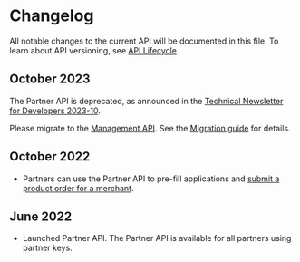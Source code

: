 <!-- START_METADATA
---
title: Partner API changelog
sidebar_label: Changelog
sidebar_position: 200
pagination_next: null
pagination_prev: null
---
END_METADATA -->

# Changelog

All notable changes to the current API will be documented in this file.
To learn about API versioning, see
[API Lifecycle](https://developer.vippsmobilepay.com/docs/common-topics/api-lifecycle/).

## October 2023

The Partner API is deprecated, as announced in the
[Technical Newsletter for Developers 2023-10](https://developer.vippsmobilepay.com/docs/newsletters/2023-10-newsletter#deprecation-of-the-partner-api).

Please migrate to the [Management API](https://developer.vippsmobilepay.com/docs/APIs/management-api/).
See the [Migration guide](https://developer.vippsmobilepay.com/docs/APIs/management-api/migration-guide/) for details.

## October 2022

* Partners can use the Partner API to pre-fill applications and
[submit a product order for a merchant](./vipps-partner-api.md#submit-a-product-order-for-a-merchant).

## June 2022

* Launched Partner API. The Partner API is available for all partners using partner keys.
